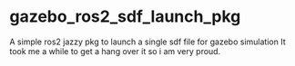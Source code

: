# gazebo_ros2_sdf_launch_pkg
A simple ros2 jazzy pkg to launch a single sdf file for gazebo simulation
It took me a while to get a hang over it so i am very proud.
